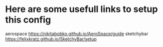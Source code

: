 # Here are some usefull links to setup this config
aerospace https://nikitabobko.github.io/AeroSpace/guide
sketchybar https://felixkratz.github.io/SketchyBar/setup
